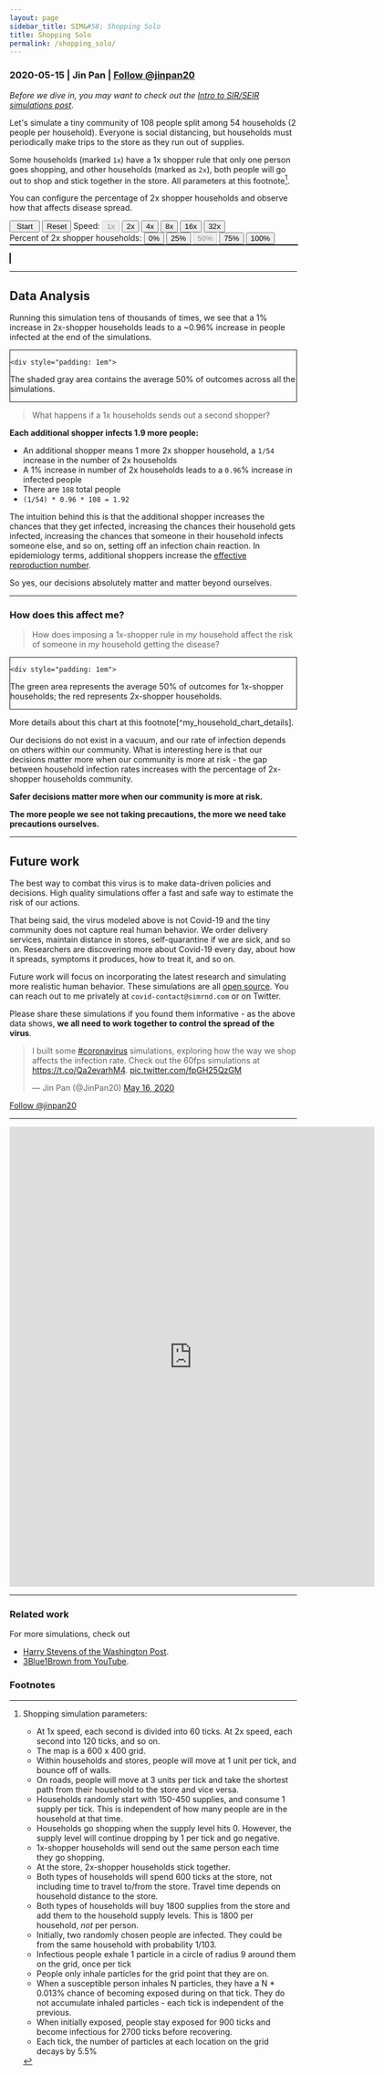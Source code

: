 ```yaml
---
layout: page
sidebar_title: SIM&#58; Shopping Solo
title: Shopping Solo
permalink: /shopping_solo/
---
```


<script src="./shopping_solo.bundle.js"></script>

### 2020-05-15 | Jin Pan | <a href="https://twitter.com/jinpan20?ref_src=twsrc%5Etfw" class="twitter-follow-button" data-show-count="false">Follow @jinpan20</a><script async src="https://platform.twitter.com/widgets.js" charset="utf-8"></script>

*Before we dive in, you may want to check out the [Intro to SIR/SEIR simulations post](/intro)*.

Let's simulate a tiny community of 108 people split among 54 households (2 people
per household).  Everyone is social distancing, but households must
periodically make trips to the store as they run out of supplies.

Some households (marked `1x`) have a 1x shopper rule that only one person goes
shopping, and other households (marked as `2x`), both people will go out to
shop and stick together in the store. All parameters at this footnote[^shopping_parameters].

[^shopping_parameters]: Shopping simulation parameters:
    * At 1x speed, each second is divided into 60 ticks.  At 2x speed, each second into 120 ticks, and so on.
    * The map is a 600 x 400 grid.
    * Within households and stores, people will move at 1 unit per tick, and bounce off of walls.
    * On roads, people will move at 3 units per tick and take the shortest path from their household to the store
      and vice versa.
    * Households randomly start with 150-450 supplies, and consume 1 supply per tick.  This is independent of how many
      people are in the household at that time.
    * Households go shopping when the supply level hits 0.  However, the supply level will continue
    dropping by 1 per tick and go negative.
    * 1x-shopper households will send out the same person each time they go shopping.
    * At the store, 2x-shopper households stick together.
    * Both types of households will spend 600 ticks at the store, not including time to travel to/from
    the store.  Travel time depends on household distance to the store.
    * Both types of households will buy 1800 supplies from the store and add them to the household supply levels.  This
    is 1800 per household, _not_ per person.
    * Initially, two randomly chosen people are infected.  They could be from the same household with probability 1/103.
    * Infectious people exhale 1 particle in a circle of radius 9 around them on the grid, once per tick
    * People only inhale particles for the grid point that they are on.
    * When a susceptible person inhales N particles, they have a N * 0.013% chance of becoming exposed during on that
      tick.  They do not accumulate inhaled particles - each tick is independent of the previous.
    * When initially exposed, people stay exposed for 900 ticks and become infectious for 2700 ticks before recovering.
    * Each tick, the number of particles at each location on the grid decays by 5.5%


You can configure the percentage of 2x shopper households and observe how that affects
disease spread.

<div>
  <button id="particle_shopper0-start" style="width: 4em">Start</button>
  <button id="particle_shopper0-reset">Reset</button>
  <span>Speed:
    <button class="particle_shopper0-speed" data-speed="1" style="font-weight: bold" disabled>1x</button>
    <button class="particle_shopper0-speed" data-speed="2">2x</button>
    <button class="particle_shopper0-speed" data-speed="4">4x</button>
    <button class="particle_shopper0-speed" data-speed="8">8x</button>
    <button class="particle_shopper0-speed" data-speed="16">16x</button>
    <button class="particle_shopper0-speed" data-speed="32">32x</button>
  </span>
  <br>
  <span>Percent of 2x shopper households:
    <button class="particle_shopper0-pct-dual-shopper" data-pct="0">0%</button>
    <button class="particle_shopper0-pct-dual-shopper" data-pct="25">25%</button>
    <button class="particle_shopper0-pct-dual-shopper" data-pct="50" style="font-weight: bold" disabled>50%</button>
    <button class="particle_shopper0-pct-dual-shopper" data-pct="75">75%</button>
    <button class="particle_shopper0-pct-dual-shopper" data-pct="100">100%</button>
  </span>

  <br>
  <div
          id="particle_shopper0-uplot"
          style="border: solid; border-width: thin; display: inline-block; width:100%"
  ></div>

  <canvas
          id="particle_shopper0-canvas"
          width="600" height="400"
          style="border:1px solid #000000; width:100%">
  </canvas>
</div>

<hr>

## Data Analysis

Running this simulation tens of thousands of times, we see that a 1% increase in
2x-shopper households leads to a ~0.96% increase in people infected at the end of
the simulations.

<div
    style="border: solid; border-width: thin; display: inline-block"
>
    <div id="infection_rate_vs_pct_dual_shopper"></div>

    <div style="padding: 1em">
The shaded gray area contains the average 50% of outcomes across all the simulations.
    </div>
</div>

> What happens if a 1x households sends out a second shopper?

**Each additional shopper infects 1.9 more people:**

* An additional shopper means 1 more 2x shopper household, a `1/54` increase in the number of 2x households
* A 1% increase in number of 2x households leads to a `0.96`% increase in infected people
* There are `108` total people
* `(1/54) * 0.96 * 108 = 1.92`

The intuition behind this is that the additional shopper increases the chances that they get infected, increasing
the chances their household gets infected, increasing the chances that someone in their household infects someone
else, and so on, setting off an infection chain reaction.  In epidemiology
terms, additional shoppers increase the
[effective reproduction number](https://www.healthknowledge.org.uk/public-health-textbook/research-methods/1a-epidemiology/epidemic-theory).

So yes, our decisions absolutely matter and matter beyond ourselves.

<hr>

### How does this affect me?

> How does imposing a 1x-shopper rule in _my_ household affect the risk of
> someone in _my_ household getting the disease?

<div
    style="border: solid; border-width: thin; display: inline-block"
>
    <div id="infection_rate_by_household_type_vs_pct_dual_shopper"></div>

    <div style="padding: 1em">
The green area represents the average 50% of outcomes for
1x-shopper households; the red represents 2x-shopper households.
    </div>
</div>
More details about this chart at this footnote[^my_household_chart_details].

[^my_household_chart_details]: Infection by Household Type vs % 2x Shopper Households chart notes
    * Initially infected households were excluded from this data - their behavior does not cause them to be
      infected.
    * The green `25%` label represents the 25th percentile of infections among 1x shopper households.  The `75%` label
      represents the 75th percentile, and the `50%` label represents the median.
    * There is no data for 2x households at a 0% percentage of 2x households because there are no 2x households.  Same
      for 1x households at 100%.

Our decisions do not exist in a vacuum, and our rate of infection
depends on others within our community. What is interesting here is that
our decisions matter more when our community is more at risk - the gap between
household infection rates increases with the percentage of 2x-shopper households
community.

**Safer decisions matter more when our community is more at risk.**

**The more people we see not taking precautions, the more we need take precautions
ourselves.**

<hr>

## Future work

The best way to combat this virus is to make data-driven policies and decisions.
High quality simulations offer a fast and safe way to estimate the risk of our actions.

That being said, the virus modeled above is not Covid-19 and the tiny community
does not capture real human behavior.  We order delivery services, maintain distance
in stores, self-quarantine if we are sick, and so on.  Researchers are discovering more about
Covid-19 every day, about how it spreads, symptoms it produces, how to treat it, and so on.

Future work will focus on incorporating the latest research and simulating more realistic human
behavior. These simulations are all [open source](https://www.github.com/jinpan/covid-simulations/).
You can reach out to me privately at `covid-contact@simrnd.com` or on Twitter.

Please share these simulations if you found them informative - as the above data shows, **we all
need to work together to control the spread of the virus**.

<blockquote class="twitter-tweet"><p lang="en" dir="ltr">I built some <a href="https://twitter.com/hashtag/coronavirus?src=hash&amp;ref_src=twsrc%5Etfw">#coronavirus</a> simulations, exploring how the way we shop affects the infection rate. Check out the 60fps simulations at <a href="https://t.co/Qa2evarhM4">https://t.co/Qa2evarhM4</a>. <a href="https://t.co/fpGH25QzGM">pic.twitter.com/fpGH25QzGM</a></p>&mdash; Jin Pan (@JinPan20) <a href="https://twitter.com/JinPan20/status/1261462639516909569?ref_src=twsrc%5Etfw">May 16, 2020</a></blockquote> <script async src="https://platform.twitter.com/widgets.js" charset="utf-8"></script>
<a href="https://twitter.com/jinpan20?ref_src=twsrc%5Etfw" class="twitter-follow-button" data-show-count="false">Follow @jinpan20</a><script async src="https://platform.twitter.com/widgets.js" charset="utf-8"></script>

<hr>

<iframe
    src="https://docs.google.com/forms/d/e/1FAIpQLScaAb4nP7WCOu7TaKnvmtKayJ81Zcs5BH8kmMBD3-Xf61dHzg/viewform?embedded=true"
    width="640" height="807" frameborder="0" marginheight="0" marginwidth="0">
    Feedback form
</iframe>

<hr>

### Related work

For more simulations, check out
* [Harry Stevens of the Washington Post](https://www.washingtonpost.com/graphics/2020/world/corona-simulator/).
* [3Blue1Brown from YouTube](https://www.youtube.com/watch?v=gxAaO2rsdIs).


### Footnotes
